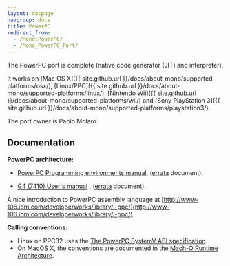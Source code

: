 ```yaml
---
layout: docpage
navgroup: docs
title: PowerPC
redirect_from:
  - /Mono:PowerPC/
  - /Mono_PowerPC_Port/
---
```


The PowerPC port is complete (native code generator (JIT) and interpreter).

It works on [Mac OS X]({{ site.github.url }}/docs/about-mono/supported-platforms/osx/), [Linux/PPC]({{ site.github.url }}/docs/about-mono/supported-platforms/linux/), [Nintendo Wii]({{ site.github.url }}/docs/about-mono/supported-platforms/wii/) and [Sony PlayStation 3]({{ site.github.url }}/docs/about-mono/supported-platforms/playstation3/).

The port owner is Paolo Molaro.

Documentation
-------------

**PowerPC architecture:**

-   [PowerPC Programming environments manual](http://www.freescale.com/files/product/doc/MPCFPE32B.pdf), ([errata](http://www.freescale.com/files/product/doc/MPCFPE32BAD.pdf) document).

-   [G4 (7410) User's manual](http://www.freescale.com/files/32bit/doc/ref_manual/MPC7410UM.pdf) , ([errata](http://www.freescale.com/files/32bit/doc/ref_manual/MPC7410UMAD.pdf) document).

A nice introduction to PowerPC assembly language at [http://www-106.ibm.com/developerworks/library/l-ppc/](http://www-106.ibm.com/developerworks/library/l-ppc/)

**Calling conventions:**

-   Linux on PPC32 uses the [The PowerPC SystemV ABI specification](http://refspecs.freestandards.org/elf/elfspec_ppc.pdf).
-   On MacOS X, the conventions are documented in the [Mach-O Runtime Architecture](http://developer.apple.com/documentation/DeveloperTools/Conceptual/MachORuntime/MachORuntime.pdf).


